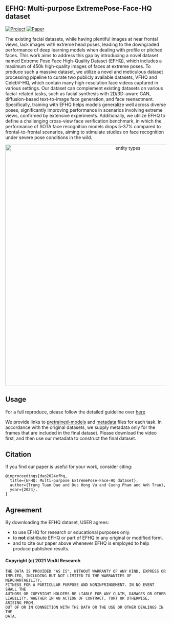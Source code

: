 ## EFHQ: Multi-purpose ExtremePose-Face-HQ dataset
[![Project](https://img.shields.io/badge/Website-EFHQ-purple)](https://bomcon123456.github.io/efhq/)
[![Paper](https://img.shields.io/badge/Paper-Arxiv-red)](https://arxiv.org/abs/2312.17205)

The existing facial datasets, while having plentiful images at near frontal views, lack images with extreme head poses, leading to the downgraded performance of deep learning models when dealing with profile or pitched faces. This work aims to address this gap by introducing a novel dataset named Extreme Pose Face High-Quality Dataset (EFHQ), which includes a maximum of 450k high-quality images of faces at extreme poses. To produce such a massive dataset, we utilize a novel and meticulous dataset processing pipeline to curate two publicly available datasets, VFHQ and CelebV-HQ, which contain many high-resolution face videos captured in various settings. Our dataset can complement existing datasets on various facial-related tasks, such as facial synthesis with 2D/3D-aware GAN, diffusion-based text-to-image face generation, and face reenactment. Specifically, training with EFHQ helps models generalize well across diverse poses, significantly improving performance in scenarios involving extreme views, confirmed by extensive experiments. Additionally, we utilize EFHQ to define a challenging cross-view face verification benchmark, in which the performance of SOTA face recognition models drops 5-37\% compared to frontal-to-frontal scenarios, aiming to stimulate studies on face recognition under severe pose conditions in the wild.

<p align="center">	
<img width="750" alt="entity types" src="./assets/teaser.png">
</p>

## Usage
For a full reproduce, please follow the detailed guideline over [here](./docs/detail.MD)

We provide links to [pretrained-models](https://huggingface.co/EFHQ/efhq_weights/tree/main) and [metadata](https://drive.google.com/drive/folders/1S7kmzsTsdrdyL7tl-p9gfnolcR4Qo9LE?usp=drive_link) files for each task. In accordance with the original datasets, we supply metadata only for the frames that are included in the final dataset. Please download the video first, and then use our metadata to construct the final dataset.

## Citation
If you find our paper is useful for your work, consider citing:

    @inproceedings{dao2024efhq,
      title={EFHQ: Multi-purpose ExtremePose-Face-HQ dataset}, 
      author={Trung Tuan Dao and Duc Hong Vu and Cuong Pham and Anh Tran},
      year={2024},
    }
	
## Agreement
By downloading the EFHQ dataset, USER agrees:

- to use EFHQ for research or educational purposes only.
- to **not** distribute EFHQ or part of EFHQ in any original or modified form.
- and to cite our paper above whenever EFHQ is employed to help produce published results.

#### Copyright (c) 2021 VinAI Research

	THE DATA IS PROVIDED "AS IS", WITHOUT WARRANTY OF ANY KIND, EXPRESS OR
	IMPLIED, INCLUDING BUT NOT LIMITED TO THE WARRANTIES OF MERCHANTABILITY,
	FITNESS FOR A PARTICULAR PURPOSE AND NONINFRINGEMENT. IN NO EVENT SHALL THE
	AUTHORS OR COPYRIGHT HOLDERS BE LIABLE FOR ANY CLAIM, DAMAGES OR OTHER
	LIABILITY, WHETHER IN AN ACTION OF CONTRACT, TORT OR OTHERWISE, ARISING FROM,
	OUT OF OR IN CONNECTION WITH THE DATA OR THE USE OR OTHER DEALINGS IN THE
	DATA.

